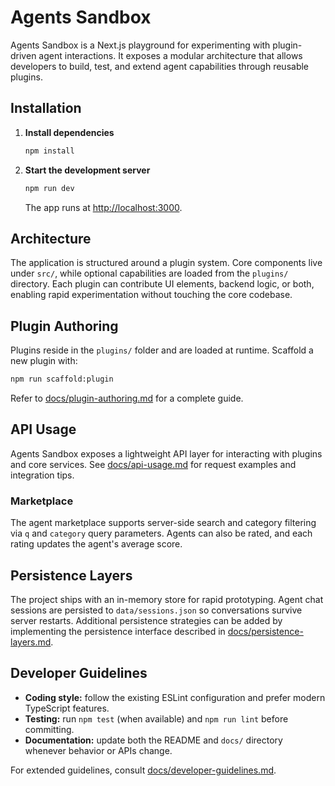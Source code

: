 # Agents Sandbox

Agents Sandbox is a Next.js playground for experimenting with plugin-driven agent interactions. It exposes a modular architecture that allows developers to build, test, and extend agent capabilities through reusable plugins.

## Installation

1. **Install dependencies**
   ```bash
   npm install
   ```
2. **Start the development server**
   ```bash
   npm run dev
   ```
   The app runs at [http://localhost:3000](http://localhost:3000).

## Architecture

The application is structured around a plugin system. Core components live under `src/`, while optional capabilities are loaded from the `plugins/` directory. Each plugin can contribute UI elements, backend logic, or both, enabling rapid experimentation without touching the core codebase.

## Plugin Authoring

Plugins reside in the `plugins/` folder and are loaded at runtime. Scaffold a new plugin with:

```bash
npm run scaffold:plugin
```

Refer to [docs/plugin-authoring.md](docs/plugin-authoring.md) for a complete guide.

## API Usage

Agents Sandbox exposes a lightweight API layer for interacting with plugins and core services. See [docs/api-usage.md](docs/api-usage.md) for request examples and integration tips.

### Marketplace

The agent marketplace supports server-side search and category filtering via `q` and `category` query parameters. Agents can also be rated, and each rating updates the agent's average score.

## Persistence Layers

The project ships with an in-memory store for rapid prototyping. Agent chat sessions are persisted to `data/sessions.json` so conversations survive server restarts. Additional persistence strategies can be added by implementing the persistence interface described in [docs/persistence-layers.md](docs/persistence-layers.md).

## Developer Guidelines

- **Coding style:** follow the existing ESLint configuration and prefer modern TypeScript features.
- **Testing:** run `npm test` (when available) and `npm run lint` before committing.
- **Documentation:** update both the README and `docs/` directory whenever behavior or APIs change.

For extended guidelines, consult [docs/developer-guidelines.md](docs/developer-guidelines.md).

